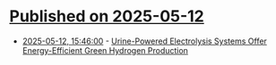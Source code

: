 # [Published on 2025-05-12](index.md)

* [2025-05-12, 15:46:00](https://soylentnews.org/article.pl?sid=25/05/11/1335239&from=rss) - [Urine-Powered Electrolysis Systems Offer Energy-Efficient Green Hydrogen Production](https://soylentnews.org/article.pl?sid=25/05/11/1335239&from=rss)
